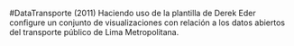 #DataTransporte (2011) 
Haciendo uso de la plantilla de Derek Eder configure un conjunto de visualizaciones con relación a los datos abiertos del transporte público de Lima Metropolitana. 
